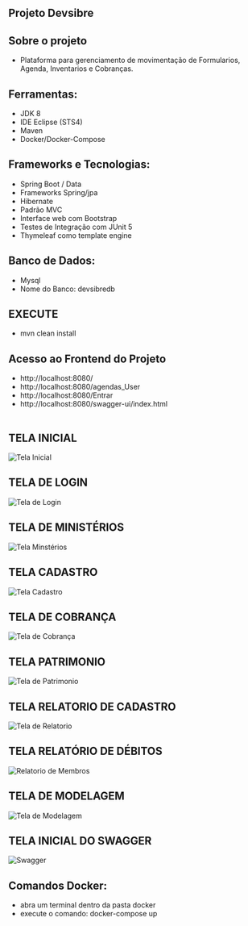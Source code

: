 ## Projeto Devsibre

## Sobre o projeto

- Plataforma para gerenciamento de movimentação de Formularios, Agenda, Inventarios e Cobranças.

## Ferramentas:

- JDK 8
- IDE Eclipse (STS4)
- Maven
- Docker/Docker-Compose

## Frameworks e Tecnologias:
- Spring Boot / Data
- Frameworks Spring/jpa
- Hibernate
- Padrão MVC
- Interface web com Bootstrap
- Testes de Integração com JUnit 5
- Thymeleaf como template engine

## Banco de Dados:
- Mysql
- Nome do Banco: devsibredb

## EXECUTE
- mvn clean install

## Acesso ao Frontend do Projeto
- http://localhost:8080/
- http://localhost:8080/agendas_User
- http://localhost:8080/Entrar
- http://localhost:8080/swagger-ui/index.html
<br><br>

## TELA INICIAL
![Tela Inicial](https://github.com/JuhLima85/devsibre/assets/89745459/a0a6ebec-7ef5-45e3-bfc6-e375c68b6a91)

## TELA DE LOGIN
![Tela de Login](https://github.com/JuhLima85/devsibre/assets/89745459/e4c892de-bbb1-4675-9bf2-76afaa194b36)

## TELA DE MINISTÉRIOS
![Tela Minstérios](https://github.com/JuhLima85/devsibre/assets/89745459/0894cc73-a5f1-435d-bc29-e6b2effa63a8)

## TELA CADASTRO
![Tela Cadastro](https://github.com/JuhLima85/devsibre/assets/89745459/0a3bdd90-46af-47a0-87d2-fc0da66c997e)

## TELA DE COBRANÇA
![Tela de Cobrança](https://github.com/Ernilson/devsibre/assets/30840118/97b8d018-9853-4e68-bfaf-89e5a694afbc)

## TELA PATRIMONIO
![Tela de Patrimonio](https://github.com/Ernilson/devsibre/assets/30840118/126dbff2-243d-4f2a-90e6-67701c0ebd3a)

## TELA RELATORIO DE CADASTRO
![Tela de Relatorio](https://github.com/Ernilson/devsibre/assets/30840118/def69275-eaf5-4682-b4fe-99379fa65891)

## TELA RELATÓRIO DE DÉBITOS
![Relatorio de Membros](https://github.com/Ernilson/devsibre/assets/30840118/23e86abb-c18d-4187-a7b2-62a02f0ae6e6)

## TELA DE MODELAGEM
![Tela de Modelagem](https://github.com/JuhLima85/devsibre/assets/89745459/9e0e1ba6-3bb4-4d2b-a6e1-75d01812e1bc)

## TELA INICIAL DO SWAGGER
![Swagger](https://github.com/Ernilson/Sibre-3.0/assets/30840118/5b66ab67-df39-440e-ba67-43a0a2cc98cc)

## Comandos Docker:
- abra um terminal dentro da pasta docker
-  execute o comando: docker-compose up
